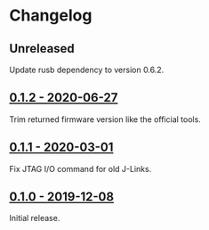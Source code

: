 # Changelog

## Unreleased

Update rusb dependency to version 0.6.2.

## [0.1.2 - 2020-06-27](https://github.com/jonas-schievink/jaylink/releases/tag/v0.1.2)

Trim returned firmware version like the official tools.

## [0.1.1 - 2020-03-01](https://github.com/jonas-schievink/jaylink/releases/tag/v0.1.1)

Fix JTAG I/O command for old J-Links.

## [0.1.0 - 2019-12-08](https://github.com/jonas-schievink/jaylink/releases/tag/v0.1.0)

Initial release.
